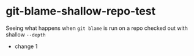 # git-blame-shallow-repo-test
Seeing what happens when `git blame` is run on a repo checked out with shallow `--depth`
- change 1
